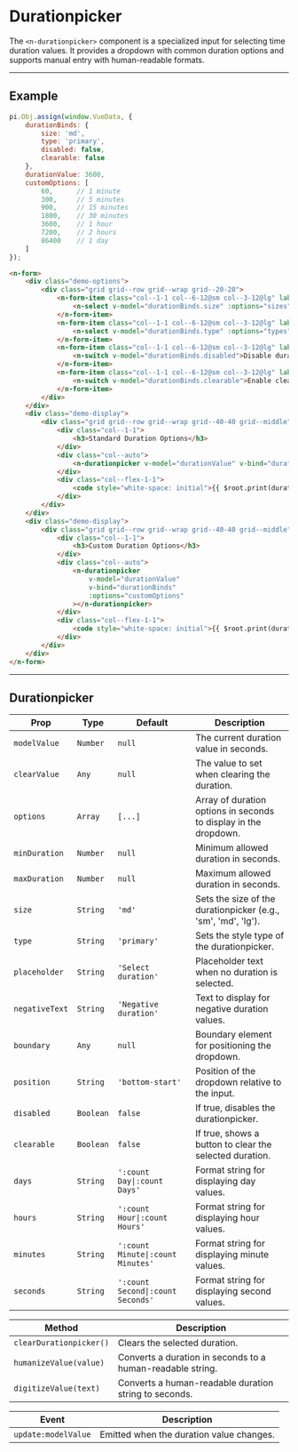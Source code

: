 # Durationpicker

The `<n-durationpicker>` component is a specialized input for selecting time duration values. It provides a dropdown with common duration options and supports manual entry with human-readable formats.

<hr>

## Example

```js [demo]
pi.Obj.assign(window.VueData, {
    durationBinds: {
        size: 'md', 
        type: 'primary',
        disabled: false,
        clearable: false
    },
    durationValue: 3600,
    customOptions: [
        60,      // 1 minute
        300,     // 5 minutes
        900,     // 15 minutes
        1800,    // 30 minutes
        3600,    // 1 hour
        7200,    // 2 hours
        86400    // 1 day
    ]
});
```

```html [demo]
<n-form>
    <div class="demo-options">
        <div class="grid grid--row grid--wrap grid--20-20">
            <n-form-item class="col--1-1 col--6-12@sm col--3-12@lg" label="Size">
                <n-select v-model="durationBinds.size" :options="sizes" />
            </n-form-item>
            <n-form-item class="col--1-1 col--6-12@sm col--3-12@lg" label="Type">
                <n-select v-model="durationBinds.type" :options="types" />
            </n-form-item>
            <n-form-item class="col--1-1 col--6-12@sm col--3-12@lg" label="Disabled">
                <n-switch v-model="durationBinds.disabled">Disable durationpicker</n-switch>
            </n-form-item>
            <n-form-item class="col--1-1 col--6-12@sm col--3-12@lg" label="Clearable">
                <n-switch v-model="durationBinds.clearable">Enable clear button</n-switch>
            </n-form-item>
        </div>
    </div>
    <div class="demo-display">
        <div class="grid grid--row grid--wrap grid--40-40 grid--middle">
            <div class="col--1-1">
                <h3>Standard Duration Options</h3>
            </div>
            <div class="col--auto">
                <n-durationpicker v-model="durationValue" v-bind="durationBinds"></n-durationpicker>
            </div>
            <div class="col--flex-1-1">
                <code style="white-space: initial">{{ $root.print(durationValue) }}</code>
            </div>
        </div>
    </div>
    <div class="demo-display">
        <div class="grid grid--row grid--wrap grid--40-40 grid--middle">
            <div class="col--1-1">
                <h3>Custom Duration Options</h3>
            </div>
            <div class="col--auto">
                <n-durationpicker 
                    v-model="durationValue" 
                    v-bind="durationBinds"
                    :options="customOptions"
                ></n-durationpicker>
            </div>
            <div class="col--flex-1-1">
                <code style="white-space: initial">{{ $root.print(durationValue) }}</code>
            </div>
        </div>
    </div>
</n-form>
```

<hr>

## Durationpicker

| **Prop**        | **Type**       | **Default**           | **Description**                                                                   |
|-----------------|----------------|------------------------|-----------------------------------------------------------------------------------|
| `modelValue`    | `Number`       | `null`                 | The current duration value in seconds.                                            |
| `clearValue`    | `Any`          | `null`                 | The value to set when clearing the duration.                                      |
| `options`       | `Array`        | `[...]`                | Array of duration options in seconds to display in the dropdown.                  |
| `minDuration`   | `Number`       | `null`                 | Minimum allowed duration in seconds.                                              |
| `maxDuration`   | `Number`       | `null`                 | Maximum allowed duration in seconds.                                              |
| `size`          | `String`       | `'md'`                 | Sets the size of the durationpicker (e.g., 'sm', 'md', 'lg').                    |
| `type`          | `String`       | `'primary'`            | Sets the style type of the durationpicker.                                        |
| `placeholder`   | `String`       | `'Select duration'`    | Placeholder text when no duration is selected.                                    |
| `negativeText`  | `String`       | `'Negative duration'`  | Text to display for negative duration values.                                     |
| `boundary`      | `Any`          | `null`                 | Boundary element for positioning the dropdown.                                    |
| `position`      | `String`       | `'bottom-start'`       | Position of the dropdown relative to the input.                                   |
| `disabled`      | `Boolean`      | `false`                | If true, disables the durationpicker.                                             |
| `clearable`     | `Boolean`      | `false`                | If true, shows a button to clear the selected duration.                           |
| `days`          | `String`       | `':count Day\|:count Days'` | Format string for displaying day values.                                     |
| `hours`         | `String`       | `':count Hour\|:count Hours'` | Format string for displaying hour values.                                  |
| `minutes`       | `String`       | `':count Minute\|:count Minutes'` | Format string for displaying minute values.                            |
| `seconds`       | `String`       | `':count Second\|:count Seconds'` | Format string for displaying second values.                            |

| **Method**               | **Description**                                                      |
|--------------------------|----------------------------------------------------------------------|
| `clearDurationpicker()`  | Clears the selected duration.                                        |
| `humanizeValue(value)`   | Converts a duration in seconds to a human-readable string.           |
| `digitizeValue(text)`    | Converts a human-readable duration string to seconds.                |

| **Event**              | **Description**                                                      |
|------------------------|----------------------------------------------------------------------|
| `update:modelValue`    | Emitted when the duration value changes.                             |